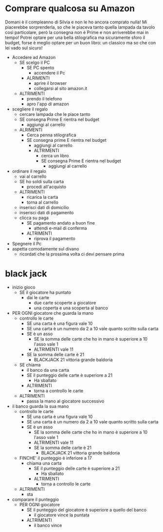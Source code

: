 # Comprare qualcosa su Amazon

Domani è il compleanno di Silvia e non le ho ancora comprato nulla! Mi
piacerebbe sorprenderla, so che le piaceva tanto quella lampada da tavolo
così particolare, però la consegna non è Prime e non arriverebbe mai in
tempo! Potrei optare per una bella stilografica ma sicuramente sforo il budget,
forse è meglio optare per un buon libro: un classico ma so che con lei vado
sul sicuro!

- Accedere ad Amazon
    - SE scelgo il PC
        -  SE PC spento
            - accendere il Pc
        - ALRIMENTI
            - aprire il browser
            - collegarsi al sito amazon.it
    - ALTRIMENTI
        - prendo il telefono
        - apro l'app di amazon
- scegliere il regalo
    - cercare lampada che le piace tanto
    - SE consegna Prime E rientra nel budget
        - aggiungi al carrello
    - ALRIMENTI
        - Cerca penna stilografica
        - SE consegna prime E rientra nel budget
            - aggiungi al carrello
            - ALTRIMENTI
                - cerca un libro
                - SE consegna Prime E rientra nel budget
                    - aggiungi al carrello
- ordinare il regalo
    - vai al carrello
    - SE ho soldi sulla carta
        - procedi all'acquisto
    - ALTRIMENTI
        - ricarica la carta
        - torna al carrello
    - inserisci dati di domicilio
    - inserisci dati di pagamento
    - clicca su paga
        - SE pagamento andato a buon fine
            - attendi e-mail di conferma
        - ALTRIMENTI
            - riprova il pagamento
- Spegnere il Pc
- aspetta comodamente sul divano
    - ricordati che la prossima volta ci devi pensare prima

# black jack

- inizio gioco
    - SE il giocatore ha puntato
        - dai le carte
            - due carte scoperte a giocatore
            - una coperta e una scoperta al banco
- PER OGNI giocatore che guarda la mano
    - controllo le carte
        - SE una carta è una figura vale 10
        - SE una carta è un numero da 2 a 10 vale quanto scritto sulla carta
        - SE è un asso
            - SE la somma delle carte che ho in mano è superiore a 10 l'asso vale 1
            - ALTRIMENTI vale 11
        - SE la somma delle carte è 21
            - BLACKJACK 21 vittoria grande baldoria
    - SE chiama
        - il banco da una carta
        - SE il punteggio delle carte è superiore a 21
            - Ha sballato
        - ALTRIMENTI
            - torna a controllo le carte
    - ALTRIMENTI
        - passa la mano al giocatore successivo
- il banco guarda la sua mano
    - controllo le carte
        - SE una carta è una figura vale 10
        - SE una carta è un numero da 2 a 10 vale quanto scritto sulla carta
        - SE è un asso
            - SE la somma delle carte che ho in mano è superiore a 10 l'asso vale 1
            - ALTRIMENTI vale 11
            - SE la somma delle carte è 21
                - BLACKJACK 21 vittoria grande baldoria
    - FINCHE' il punteggio è inferiore a 17
        - chiama una carta
            - SE il punteggio delle carte è superiore a 21
                - Ha sballato
            - ALTRIMENTI
                - torna a controllo le carte
    - ALTRIMENTI
        - sta
- comparare il punteggio
    - PER OGNI giocatore
        - SE il punteggio del giocatore è superiore a quello del banco
            - il giocatore vince la puntata
        - ALTRIMENTI
            - il banco vince